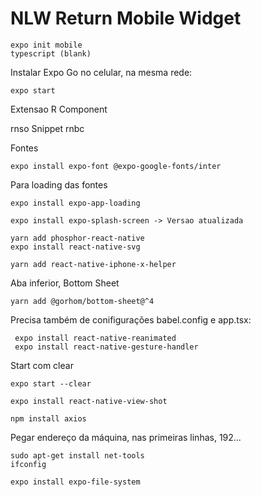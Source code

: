 # NLW Return Mobile Widget

```console
expo init mobile
typescript (blank)
```

Instalar Expo Go no celular, na mesma rede:

```console
expo start
```

Extensao R Component

rnso Snippet
rnbc

Fontes

```console
expo install expo-font @expo-google-fonts/inter
```

Para loading das fontes

```console
expo install expo-app-loading 

expo install expo-splash-screen -> Versao atualizada
```

```console
yarn add phosphor-react-native
expo install react-native-svg
```

```console
yarn add react-native-iphone-x-helper
```

Aba inferior, Bottom Sheet

```console
yarn add @gorhom/bottom-sheet@^4
```

Precisa também de conifigurações babel.config e app.tsx:

```console
 expo install react-native-reanimated
 expo install react-native-gesture-handler
```

Start com clear

```console
expo start --clear
```


```console
expo install react-native-view-shot
```

```console
npm install axios
```


Pegar endereço da máquina, nas primeiras linhas, 192...

```console
sudo apt-get install net-tools
ifconfig
```

```console
expo install expo-file-system
```

